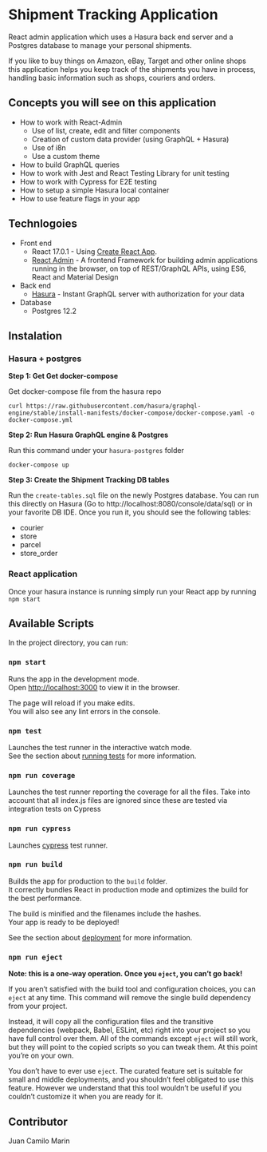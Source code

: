 # Shipment Tracking Application

React admin application which uses a Hasura back end server and a Postgres database to manage your personal shipments.

If you like to buy things on Amazon, eBay, Target and other online shops this application helps you keep track of the shipments you have in process, handling basic information such as shops, couriers and orders.

## Concepts you will see on this application

* How to work with React-Admin
    *   Use of list, create, edit and filter components
    *   Creation of custom data provider (using GraphQL + Hasura)
    *   Use of i8n
    *   Use a custom theme
* How to build GraphQL queries
* How to work with Jest and React Testing Library for unit testing
* How to work with Cypress for E2E testing
* How to setup a simple Hasura local container
* How to use feature flags in your app

## Technlogoies

* Front end
    * React 17.0.1 - Using [Create React App](https://github.com/facebook/create-react-app).
    * [React Admin](https://marmelab.com/react-admin/) - A frontend Framework for building admin applications running in the browser, on top of REST/GraphQL APIs, using ES6, React and Material Design
* Back end
    * [Hasura](https://hasura.io/) - Instant GraphQL server with authorization for your data
* Database
    * Postgres 12.2

## Instalation

### Hasura + postgres

<b>Step 1: Get Get docker-compose</b>

Get docker-compose file from the hasura repo

`curl https://raw.githubusercontent.com/hasura/graphql-engine/stable/install-manifests/docker-compose/docker-compose.yaml -o docker-compose.yml`

<b>Step 2: Run Hasura GraphQL engine & Postgres</b>

Run this command under your `hasura-postgres` folder

`docker-compose up`

<b>Step 3: Create the Shipment Tracking DB tables</b>

Run the `create-tables.sql` file on the newly Postgres database. You can run this directly on Hasura (Go to http://localhost:8080/console/data/sql) or in your favorite DB IDE.
 Once you run it, you should see the following tables:
 * courier
 * store
 * parcel
 * store_order

### React application
Once your hasura instance is running simply run your React app by running `npm start`

## Available Scripts

In the project directory, you can run:

### `npm start`

Runs the app in the development mode.\
Open [http://localhost:3000](http://localhost:3000) to view it in the browser.

The page will reload if you make edits.\
You will also see any lint errors in the console.

### `npm test`

Launches the test runner in the interactive watch mode.\
See the section about [running tests](https://facebook.github.io/create-react-app/docs/running-tests) for more information.

### `npm run coverage`

Launches the test runner reporting the coverage for all the files. Take into account that all index.js files are ignored since these are tested via integration tests on Cypress

### `npm run cypress`

Launches [cypress](https://www.cypress.io/) test runner.

### `npm run build`

Builds the app for production to the `build` folder.\
It correctly bundles React in production mode and optimizes the build for the best performance.

The build is minified and the filenames include the hashes.\
Your app is ready to be deployed!

See the section about [deployment](https://facebook.github.io/create-react-app/docs/deployment) for more information.

### `npm run eject`

**Note: this is a one-way operation. Once you `eject`, you can’t go back!**

If you aren’t satisfied with the build tool and configuration choices, you can `eject` at any time. This command will remove the single build dependency from your project.

Instead, it will copy all the configuration files and the transitive dependencies (webpack, Babel, ESLint, etc) right into your project so you have full control over them. All of the commands except `eject` will still work, but they will point to the copied scripts so you can tweak them. At this point you’re on your own.

You don’t have to ever use `eject`. The curated feature set is suitable for small and middle deployments, and you shouldn’t feel obligated to use this feature. However we understand that this tool wouldn’t be useful if you couldn’t customize it when you are ready for it.

## Contributor

Juan Camilo Marin
